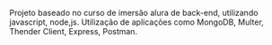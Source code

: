 Projeto baseado no curso de imersão alura de back-end, utilizando javascript, node,js. 
Utilização de aplicações como MongoDB, Multer, Thender Client, Express, Postman.
